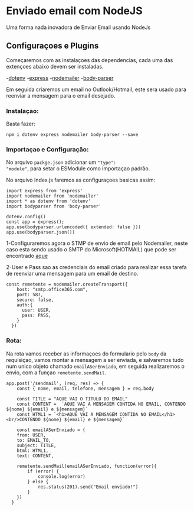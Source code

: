 <h1>Enviado email com NodeJS</h1>
Uma forma nada inovadora de Enviar Email usando NodeJs

<h2>Configuraçoes e Plugins</h2>

Começaremos com as instalaçoes das dependencias, cada uma das extençoes abaixo devem ser instaladas.

-[dotenv](https://www.npmjs.com/package/dotenv)
-[express](https://expressjs.com/pt-br/)
-[nodemailer](https://nodemailer.com/about/)
-[body-parser](https://github.com/expressjs/body-parser#readme)

Em seguida criaremos um email no Outlook/Hotmail, este sera usado para reenviar a mensagem para o email desejado.

<h3>Instalaçao:</h3>

Basta fazer:

```
npm i dotenv express nodemailer body-parser --save
```

<h3>Importaçao e Configuração:</h3>

No arquivo <code>packge.json</code> adicionar um <code>"type": "module"</code>, para setar o ESModule como importaçao padrão.

No arquivo Index.js faremos as configuraçoes basicas assim:

```
import express from 'express'
import nodemailer from 'nodemailer'
import * as dotenv from 'dotenv'
import bodyparser from 'body-parser'

dotenv.config()
const app = express();
app.use(bodyparser.urlencoded({ extended: false }))
app.use(bodyparser.json())

```

1-Configuraremos agora o STMP de envio de email pelo Nodemailer, neste caso esta sendo usado o SMTP do Microsoft(HOTMAIL) que pode ser encontrado [aque](https://support.microsoft.com/pt-br/office/configura%C3%A7%C3%B5es-pop-imap-e-smtp-8361e398-8af4-4e97-b147-6c6c4ac95353)

2-User e Pass sao as credenciais do email criado para realizar essa tarefa de reenviar uma mensagem para um email de destino.

```
const remetente = nodemailer.createTransport({
    host: "smtp.office365.com",
    port: 587,
    secure: false,
    auth:{
      user: USER,
      pass: PASS,
    }
  })
```

<h3>Rota:</h3>

Na rota vamos receber as informaçoes do formulario pelo <code>body</code> da requisiçao, vamos montar a mensagem a ser enviada, e salvaremos tudo num unico objeto chamado <code>emailASerEnviado</code>, em seguida realizaremos o envio, com a funçao <code>remetente.sendMail</code>.

```
app.post('/sendmail', (req, res) => {
    const { nome, email, telefone, mensagem } = req.body

    const TITLE = "AQUE VAI O TITULO DO EMAIL" 
    const CONTENT =  `AQUE VAI A MENSAGEM CONTIDA NO EMAIL, CONTENDO ${nome} ${email} e ${mensagem}`
    const HTML1 = `<h1>AQUE VAI A MENSAGEM CONTIDA NO EMAIL</h1><br/>CONTENDO ${nome} ${email} e ${mensagem}`

    const emailASerEnviado = {
    from: USER,
    to: EMAIL_TO,
    subject: TITLE,
    html: HTML1,
    text: CONTENT,

    remetente.sendMail(emailASerEnviado, function(error){
        if (error) {
            console.log(error)
        } else {
            res.status(201).send("Email enviado!")
        }
    })
  }
```